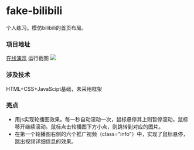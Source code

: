 # fake-bilibili
个人练习。模仿bilibili的首页布局。

### 项目地址

[在线演示](http://muneakira.top/fake-bilibili '在线演示')
运行截图
![](https://ftp.bmp.ovh/imgs/2021/04/fe6fcb6e842ab185.png)

### 涉及技术
HTML+CSS+JavaScipt基础，未采用框架

### 亮点
- 用js实现轮播图效果。每一秒自动滚动一次，鼠标悬停其上则暂停滚动，鼠标移开继续滚动。鼠标点击轮播图下方小点，则跳转到对应的图片。
- 在第一个轮播图右侧的六个推广视频（class="info"）中，实现了鼠标悬停，跳出视频详细信息的效果。
